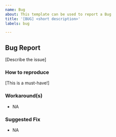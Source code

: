 ```yaml
---
name: Bug
about: This template can be used to report a Bug
title: '[BUG] <short description>'
labels: bug

---
```


## Bug Report

[Describe the issue]

### How to reproduce

[This is a must-have!]

### Workaround(s)

- NA

### Suggested Fix

- NA